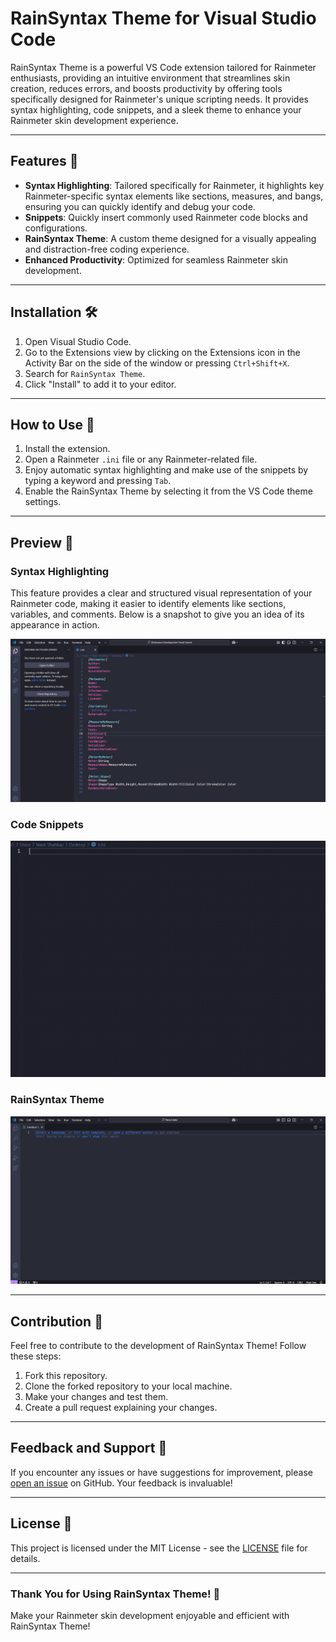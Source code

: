 # RainSyntax Theme for Visual Studio Code

RainSyntax Theme is a powerful VS Code extension tailored for Rainmeter enthusiasts, providing an intuitive environment that streamlines skin creation, reduces errors, and boosts productivity by offering tools specifically designed for Rainmeter's unique scripting needs. It provides syntax highlighting, code snippets, and a sleek theme to enhance your Rainmeter skin development experience.

---

## Features 🌟

- **Syntax Highlighting**: Tailored specifically for Rainmeter, it highlights key Rainmeter-specific syntax elements like sections, measures, and bangs, ensuring you can quickly identify and debug your code.
- **Snippets**: Quickly insert commonly used Rainmeter code blocks and configurations.
- **RainSyntax Theme**: A custom theme designed for a visually appealing and distraction-free coding experience.
- **Enhanced Productivity**: Optimized for seamless Rainmeter skin development.

---

## Installation 🛠️

1. Open Visual Studio Code.
2. Go to the Extensions view by clicking on the Extensions icon in the Activity Bar on the side of the window or pressing `Ctrl+Shift+X`.
3. Search for `RainSyntax Theme`.
4. Click "Install" to add it to your editor.

---

## How to Use 🚀

1. Install the extension.
2. Open a Rainmeter `.ini` file or any Rainmeter-related file.
3. Enjoy automatic syntax highlighting and make use of the snippets by typing a keyword and pressing `Tab`.
4. Enable the RainSyntax Theme by selecting it from the VS Code theme settings.

---

## Preview 👀

### Syntax Highlighting

This feature provides a clear and structured visual representation of your Rainmeter code, making it easier to identify elements like sections, variables, and comments. Below is a snapshot to give you an idea of its appearance in action.

![Syntax Highlighting Example](./images/Preview/SyntaxHightlight.png)

### Code Snippets

![Snippets in Action](./images/Preview/Snippets.gif)

### RainSyntax Theme

![Theme Preview](./images/Preview/Theme.png)

---

## Contribution 🤝

Feel free to contribute to the development of RainSyntax Theme! Follow these steps:

1. Fork this repository.
2. Clone the forked repository to your local machine.
3. Make your changes and test them.
4. Create a pull request explaining your changes.

---

## Feedback and Support 📩

If you encounter any issues or have suggestions for improvement, please [open an issue](https://github.com/NSTechBytes/rainsyntax/issues) on GitHub. Your feedback is invaluable!

---

## License 📜

This project is licensed under the MIT License - see the [LICENSE](LICENSE) file for details.

---

### Thank You for Using RainSyntax Theme! 🙌

Make your Rainmeter skin development enjoyable and efficient with RainSyntax Theme!

